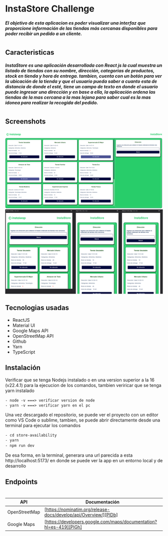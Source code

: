 # InstaStore Challenge

##### El objetivo de esta aplicacion es poder visualizar una interfaz que proporcione información de las tiendas más cercanas disponibles para poder recibir un pedido a un cliente.

#

## Caracteristicas

##### InstaStore es una aplicación desarrollada con React js la cual muestra un listado de tiendas con su nombre, dirección, categorias de productos, stock en tienda y hora de entrega. tambien, cuenta con un botón para ver la ubicación de la tienda y que el usuario pueda saber a cuanto esta de distancia de donde el esté, tiene un campo de texto en donde el usuario puede ingresar una dirección y en base a ella, la aplicación ordena las tiendas de la mas cercana a la mas lejana para saber cual es la mas idonea para realizar la recogida del pedido.

#

## Screenshots

![desktop](./src/assets/images/desktop.png)
![Movile](./src/assets/images/responsive.png)

## Tecnologias usadas

- ReactJS
- Material UI
- Google Maps API
- OpenStreetMap API
- Github
- Yarn
- TypeScript

## Instalación

Verificar que se tenga Nodejs instalado o en una version superior a la 16 (v22.4.1) para la ejecucion de los comandos, tambien veriricar que se tenga yarn instalado

```
- node -v ===> verificar version de node
- yarn -v ===> verificar yarn en el pc
```

Una vez descargado el repositorio, se puede ver el proyecto con un editor como VS Code o sublime, tambien, se puede abrir directamente desde una terminal para ejecutar los comandos

```sh
- cd store-availability
- yarn
- npm run dev
```

De esa forma, en la terminal, generara una url parecida a esta http://localhost:5173/ en donde se puede ver la app en un entorno local y de desarrollo

## Endpoints

#

#

| API           | Documentación                                                      |
| ------------- | ------------------------------------------------------------------ |
| OpenStreetMap | [https://nominatim.org/release-docs/develop/api/Overview/][PlDb]   |
| Google Maps   | [https://developers.google.com/maps/documentation?hl=es-419][PlGh] |
